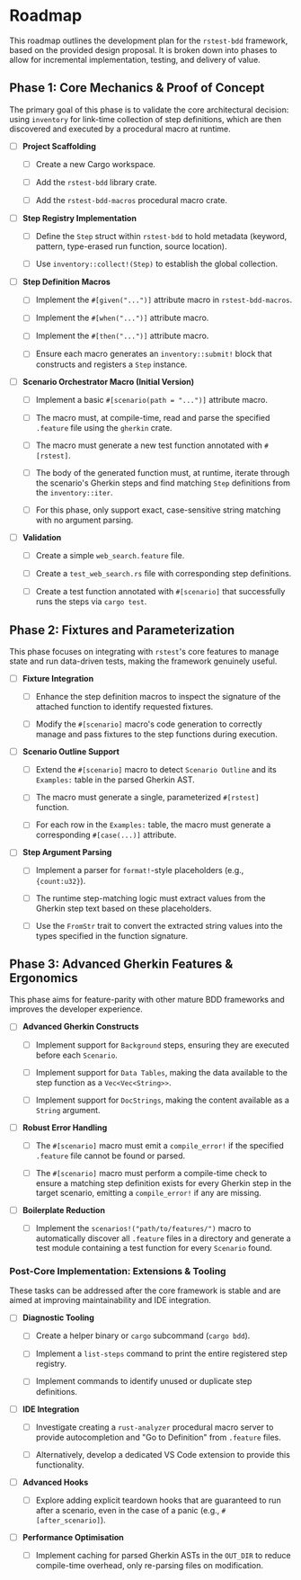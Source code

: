 # Roadmap

This roadmap outlines the development plan for the `rstest-bdd` framework,
based on the provided design proposal. It is broken down into phases to allow
for incremental implementation, testing, and delivery of value.

## Phase 1: Core Mechanics & Proof of Concept

The primary goal of this phase is to validate the core architectural decision:
using `inventory` for link-time collection of step definitions, which are then
discovered and executed by a procedural macro at runtime.

- [ ] **Project Scaffolding**

  - [ ] Create a new Cargo workspace.

  - [ ] Add the `rstest-bdd` library crate.

  - [ ] Add the `rstest-bdd-macros` procedural macro crate.

- [ ] **Step Registry Implementation**

  - [ ] Define the `Step` struct within `rstest-bdd` to hold metadata (keyword,
    pattern, type-erased run function, source location).

  - [ ] Use `inventory::collect!(Step)` to establish the global collection.

- [ ] **Step Definition Macros**

  - [ ] Implement the `#[given("...")]` attribute macro in `rstest-bdd-macros`.

  - [ ] Implement the `#[when("...")]` attribute macro.

  - [ ] Implement the `#[then("...")]` attribute macro.

  - [ ] Ensure each macro generates an `inventory::submit!` block that
    constructs and registers a `Step` instance.

- [ ] **Scenario Orchestrator Macro (Initial Version)**

  - [ ] Implement a basic `#[scenario(path = "...")]` attribute macro.

  - [ ] The macro must, at compile-time, read and parse the specified
    `.feature` file using the `gherkin` crate.

  - [ ] The macro must generate a new test function annotated with `#[rstest]`.

  - [ ] The body of the generated function must, at runtime, iterate through
    the scenario's Gherkin steps and find matching `Step` definitions from the
    `inventory::iter`.

  - [ ] For this phase, only support exact, case-sensitive string matching with
    no argument parsing.

- [ ] **Validation**

  - [ ] Create a simple `web_search.feature` file.

  - [ ] Create a `test_web_search.rs` file with corresponding step definitions.

  - [ ] Create a test function annotated with `#[scenario]` that successfully
    runs the steps via `cargo test`.

## Phase 2: Fixtures and Parameterization

This phase focuses on integrating with `rstest`'s core features to manage state
and run data-driven tests, making the framework genuinely useful.

- [ ] **Fixture Integration**

  - [ ] Enhance the step definition macros to inspect the signature of the
    attached function to identify requested fixtures.

  - [ ] Modify the `#[scenario]` macro's code generation to correctly manage
    and pass fixtures to the step functions during execution.

- [ ] **Scenario Outline Support**

  - [ ] Extend the `#[scenario]` macro to detect `Scenario Outline` and its
    `Examples:` table in the parsed Gherkin AST.

  - [ ] The macro must generate a single, parameterized `#[rstest]` function.

  - [ ] For each row in the `Examples:` table, the macro must generate a
    corresponding `#[case(...)]` attribute.

- [ ] **Step Argument Parsing**

  - [ ] Implement a parser for `format!`-style placeholders (e.g.,
    `{count:u32}`).

  - [ ] The runtime step-matching logic must extract values from the Gherkin
    step text based on these placeholders.

  - [ ] Use the `FromStr` trait to convert the extracted string values into the
    types specified in the function signature.

## Phase 3: Advanced Gherkin Features & Ergonomics

This phase aims for feature-parity with other mature BDD frameworks and
improves the developer experience.

- [ ] **Advanced Gherkin Constructs**

  - [ ] Implement support for `Background` steps, ensuring they are executed
    before each `Scenario`.

  - [ ] Implement support for `Data Tables`, making the data available to the
    step function as a `Vec<Vec<String>>`.

  - [ ] Implement support for `DocStrings`, making the content available as a
    `String` argument.

- [ ] **Robust Error Handling**

  - [ ] The `#[scenario]` macro must emit a `compile_error!` if the specified
    `.feature` file cannot be found or parsed.

  - [ ] The `#[scenario]` macro must perform a compile-time check to ensure a
    matching step definition exists for every Gherkin step in the target
    scenario, emitting a `compile_error!` if any are missing.

- [ ] **Boilerplate Reduction**

  - [ ] Implement the `scenarios!("path/to/features/")` macro to automatically
    discover all `.feature` files in a directory and generate a test module
    containing a test function for every `Scenario` found.

### Post-Core Implementation: Extensions & Tooling

These tasks can be addressed after the core framework is stable and are aimed
at improving maintainability and IDE integration.

- [ ] **Diagnostic Tooling**

  - [ ] Create a helper binary or `cargo` subcommand (`cargo bdd`).

  - [ ] Implement a `list-steps` command to print the entire registered step
    registry.

  - [ ] Implement commands to identify unused or duplicate step definitions.

- [ ] **IDE Integration**

  - [ ] Investigate creating a `rust-analyzer` procedural macro server to
    provide autocompletion and "Go to Definition" from `.feature` files.

  - [ ] Alternatively, develop a dedicated VS Code extension to provide this
    functionality.

- [ ] **Advanced Hooks**

  - [ ] Explore adding explicit teardown hooks that are guaranteed to run after
    a scenario, even in the case of a panic (e.g., `#[after_scenario]`).

- [ ] **Performance Optimisation**

  - [ ] Implement caching for parsed Gherkin ASTs in the `OUT_DIR` to reduce
    compile-time overhead, only re-parsing files on modification.
